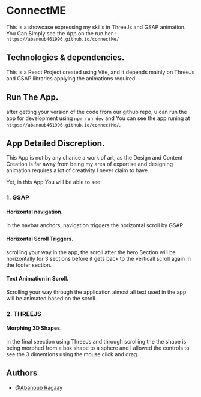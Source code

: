 # ConnectME

This is a showcase expressing my skills in ThreeJs and GSAP animation.
You Can Simply see the App on the run her :
`https://abanoub461996.github.io/connectMe/`

## Technologies & dependencies.

This is a React Project created using Vite, and it depends mainly on ThreeJs and GSAP libraries applying the animations required.

## Run The App.

after getting your version of the code from our github repo, u can run the app for development using `npm run dev`
and You can see the app runing at `https://abanoub461996.github.io/connectMe/`.

## App Detailed Discreption.

This App is not by any chance a work of art, as the Design and Content Creation is far away from being my area of expertise and designing animation requires a lot of creativity I never claim to have.

Yet, in this App You will be able to see:

### 1. GSAP

#### Horizontal navigation.

in the navbar anchors, navigation triggers the horizontal scroll by GSAP.

#### Horizontal Scroll Triggers.

scrolling your way in the app, the scroll after the hero Section will be horizontally for 3 sections before it gets back to the verticall scroll again in the footer section.

#### Text Animation in Scroll.

Scrolling your way through the application almost all text used in the app will be animated based on the scroll.

### 2. THREEJS

#### Morphing 3D Shapes.

in the final seection using ThreeJs and through scrolling the the shape is being morphed from a box shape to a sphere and I allowed the controls to see the 3 dimentions using the mouse click and drag.

## Authors

- [@Abanoub Ragaay](https://github.com/Abanoub461996)
